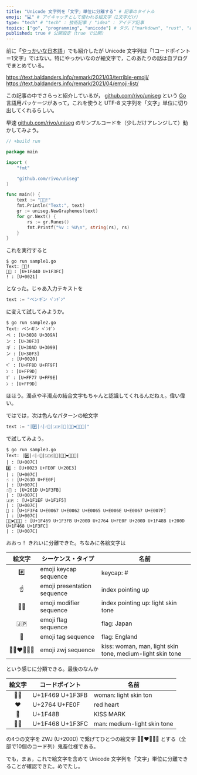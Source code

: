 ```yaml
---
title: "Unicode 文字列を「文字」単位に分離する" # 記事のタイトル
emoji: "💻" # アイキャッチとして使われる絵文字（1文字だけ）
type: "tech" # "tech" : 技術記事 / "idea" : アイデア記事
topics: ["go", "programming", "unicode"] # タグ。["markdown", "rust", "aws"] のように指定する
published: true # 公開設定（true で公開）
---
```


前に「[やっかいな日本語](https://zenn.dev/spiegel/articles/20210118-characters)」でも紹介したが Unicode 文字列は「1コードポイント＝1文字」ではない。特にやっかいなのが絵文字で，このあたりの話は自ブログでまとめている。

https://text.baldanders.info/remark/2021/03/terrible-emoji/
https://text.baldanders.info/remark/2021/04/emoji-list/

この記事の中でさらっと紹介しているが， [github.com/rivo/uniseg][rivo/uniseg] という [Go] 言語用パッケージがあって，これを使うと UTF-8 文字列を「文字」単位に切り出してくれるらしい。

早速 [github.com/rivo/uniseg][rivo/uniseg] のサンプルコードを（少しだけアレンジして）動かしてみよう。

```go:sample1.go
// +build run

package main

import (
    "fmt"

    "github.com/rivo/uniseg"
)

func main() {
    text := "👍🏼!"
    fmt.Println("Text:", text)
    gr := uniseg.NewGraphemes(text)
    for gr.Next() {
        rs := gr.Runes()
        fmt.Printf("%v : %U\n", string(rs), rs)
    }
}
```

これを実行すると

```
$ go run sample1.go
Text: 👍🏼!
👍🏼 : [U+1F44D U+1F3FC]
! : [U+0021]
```

となった。じゃあ入力テキストを

```go:sample2.go
text := "ペンギン ﾍﾟﾝｷﾞﾝ"
```

に変えて試してみようか。

```
$ go run sample2.go
Text: ペンギン ﾍﾟﾝｷﾞﾝ
ペ : [U+30D8 U+309A]
ン : [U+30F3]
ギ : [U+30AD U+3099]
ン : [U+30F3]
  : [U+0020]
ﾍﾟ : [U+FF8D U+FF9F]
ﾝ : [U+FF9D]
ｷﾞ : [U+FF77 U+FF9E]
ﾝ : [U+FF9D]
```

ほほう。濁点や半濁点の結合文字もちゃんと認識してくれるんだねぇ。偉い偉い。

ではでは，次は色んなパターンの絵文字

```go:sample3.go
text := "|#️⃣|☝️|☝🏻|🇯🇵|🏴󠁧󠁢󠁥󠁮󠁧󠁿|👩🏻‍❤️‍💋‍👨🏼|"
```

で試してみよう。

```
$ go run sample3.go
Text: |#️⃣|☝️|☝🏻|🇯🇵|🏴󠁧󠁢󠁥󠁮󠁧󠁿|👩🏻‍❤️‍💋‍👨🏼|
| : [U+007C]
#️⃣ : [U+0023 U+FE0F U+20E3]
| : [U+007C]
☝️ : [U+261D U+FE0F]
| : [U+007C]
☝🏻 : [U+261D U+1F3FB]
| : [U+007C]
🇯🇵 : [U+1F1EF U+1F1F5]
| : [U+007C]
🏴󠁧󠁢󠁥󠁮󠁧󠁿 : [U+1F3F4 U+E0067 U+E0062 U+E0065 U+E006E U+E0067 U+E007F]
| : [U+007C]
👩🏻‍❤️‍💋‍👨🏼 : [U+1F469 U+1F3FB U+200D U+2764 U+FE0F U+200D U+1F48B U+200D U+1F468 U+1F3FC]
| : [U+007C]
```

おおっ！ きれいに分離できた。ちなみに各絵文字は

| 絵文字 | シーケンス・タイプ | 名前 |
| :----:| ---- | ----------------- |
| #️⃣ | emoji keycap sequence | keycap: # |
| ☝️ | emoji presentation sequence | index pointing up |
| ☝🏻 | emoji modifier sequence | index pointing up: light skin tone |
| 🇯🇵 | emoji flag sequence | flag: Japan |
| 🏴󠁧󠁢󠁥󠁮󠁧󠁿 | emoji tag sequence | flag: England |
| 👩🏻‍❤️‍💋‍👨🏼 | emoji zwj sequence | kiss: woman, man, light skin tone, medium-light skin tone |

という感じに分類できる。最後のなんか

| 絵文字 | コードポイント | 名前 |
| :----:| ------------- | ---- |
| 👩🏻 | U+1F469 U+1F3FB | woman: light skin ton |
| ❤️ | U+2764 U+FE0F | red heart |
| 💋 | U+1F48B | KISS MARK |
| 👨🏼 | U+1F468 U+1F3FC | man: medium-light skin tone |

の4つの文字を ZWJ (U+200D) で繋げてひとつの絵文字 👩🏻‍❤️‍💋‍👨🏼 とする（全部で10個のコード列）鬼畜仕様である。

でも，まぁ，これで絵文字を含めて Unicode 文字列を「文字」単位に分離できることが確認できた。めでたし。

[Go]: https://golang.org/ "The Go Programming Language"
[rivo/uniseg]: https://github.com/rivo/uniseg "rivo/uniseg: Unicode Text Segmentation for Go (or: How to Count Characters in a String)"
<!-- eof -->
